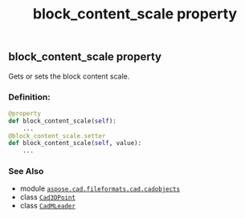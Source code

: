 ﻿---
title: block_content_scale property
second_title: Aspose.CAD for Python via .NET API References
description: 
type: docs
weight: 180
url: /python-net/aspose.cad.fileformats.cad.cadobjects/cadmleader/block_content_scale/
is_root: false
---

## block_content_scale property


Gets or sets the block content scale.
### Definition:
```python
@property
def block_content_scale(self):
    ...
@block_content_scale.setter
def block_content_scale(self, value):
    ...
```

### See Also
* module [`aspose.cad.fileformats.cad.cadobjects`](../../)
* class [`Cad3DPoint`](/cad/python-net/aspose.cad.fileformats.cad.cadobjects/cad3dpoint)
* class [`CadMLeader`](/cad/python-net/aspose.cad.fileformats.cad.cadobjects/cadmleader)
